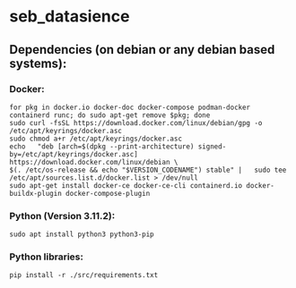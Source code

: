 # seb_datasience

## Dependencies (on debian or any debian based systems):

### Docker:

    for pkg in docker.io docker-doc docker-compose podman-docker containerd runc; do sudo apt-get remove $pkg; done
    sudo curl -fsSL https://download.docker.com/linux/debian/gpg -o /etc/apt/keyrings/docker.asc
    sudo chmod a+r /etc/apt/keyrings/docker.asc
    echo   "deb [arch=$(dpkg --print-architecture) signed-by=/etc/apt/keyrings/docker.asc] https://download.docker.com/linux/debian \
    $(. /etc/os-release && echo "$VERSION_CODENAME") stable" |   sudo tee /etc/apt/sources.list.d/docker.list > /dev/null
    sudo apt-get install docker-ce docker-ce-cli containerd.io docker-buildx-plugin docker-compose-plugin

### Python (Version 3.11.2):

    sudo apt install python3 python3-pip

### Python libraries:

    pip install -r ./src/requirements.txt
